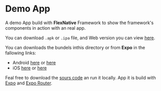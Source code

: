 # Demo App

A demo App build with **FlexNative** Framework
to show the framework's components in action with an real app.

You can download `.apk` or `.ipa` file,
and Web version you can view [here](https://flexnative.netlify.app/).

You can downloads the bundels inthis directory or from **Expo** in the fallowing links:

- Android [here](https://expo.dev/accounts/redonalla/projects/flexnative-demo/builds/28959397-b2a2-4361-a8fa-2c208bce439a) or [here](../demo-app-builds)
- iOS [here](https://expo.dev/accounts/redonalla/projects/flexnative-demo/builds/90a88c8e-ae88-4b76-a1ad-4593886db8a6) or [here](../demo-app-builds)

Feal free to download the [sours code](../flexnative-demo) an run it locally.
App it is build with [Expo](https://docs.expo.dev/get-started/introduction/)
and [Expo Router](https://docs.expo.dev/router/installation/).